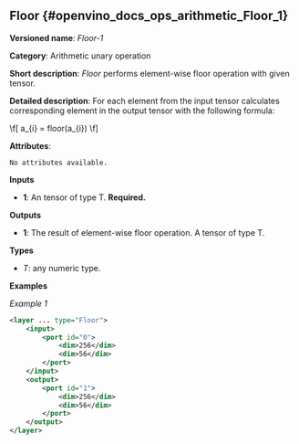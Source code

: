## Floor <a name="Floor"></a> {#openvino_docs_ops_arithmetic_Floor_1}

**Versioned name**: *Floor-1*

**Category**: Arithmetic unary operation 

**Short description**: *Floor* performs element-wise floor operation with given tensor.

**Detailed description**: For each element from the input tensor calculates corresponding
element in the output tensor with the following formula:

\f[
a_{i} = floor(a_{i})
\f]

**Attributes**:

    No attributes available.

**Inputs**

* **1**: An tensor of type T. **Required.**

**Outputs**

* **1**: The result of element-wise floor operation. A tensor of type T.

**Types**

* *T*: any numeric type.


**Examples**

*Example 1*

```xml
<layer ... type="Floor">
    <input>
        <port id="0">
            <dim>256</dim>
            <dim>56</dim>
        </port>
    </input>
    <output>
        <port id="1">
            <dim>256</dim>
            <dim>56</dim>
        </port>
    </output>
</layer>
```
